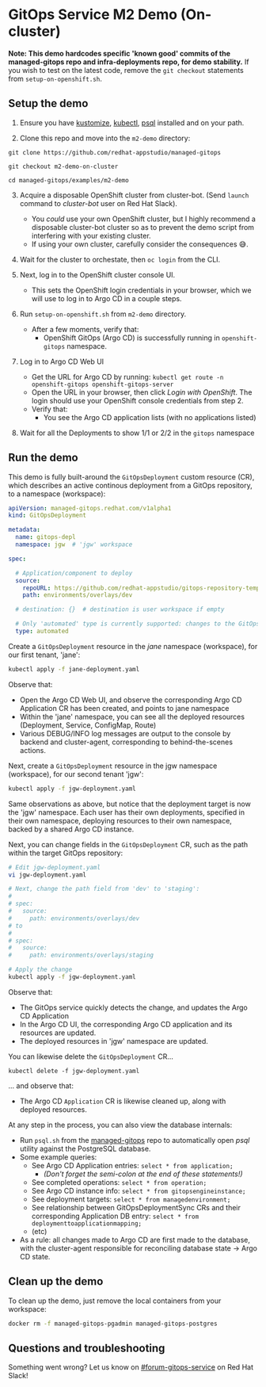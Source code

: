 # GitOps Service M2 Demo (On-cluster)

**Note: This demo hardcodes specific 'known good' commits of the managed-gitops repo and infra-deployments repo, for demo stability.** If you wish to test on the latest code, remove the `git checkout` statements from `setup-on-openshift.sh`.

## Setup the demo

1) Ensure you have [kustomize](https://kubectl.docs.kubernetes.io/installation/kustomize/binaries/), [kubectl](https://kubernetes.io/releases/download/), [psql](https://www.postgresql.org/download/) installed and on your path.

2) Clone this repo and move into the `m2-demo` directory:
```
git clone https://github.com/redhat-appstudio/managed-gitops

git checkout m2-demo-on-cluster

cd managed-gitops/examples/m2-demo
```

3) Acquire a disposable OpenShift cluster from cluster-bot. (Send `launch` command to *cluster-bot* user on Red Hat Slack). 
    - You _could_ use your own OpenShift cluster, but I highly recommend a disposable cluster-bot cluster so as to prevent the demo script from interfering with your existing cluster. 
    - If using your own cluster, carefully consider the consequences 😅.

4) Wait for the cluster to orchestate, then `oc login` from the CLI.

5) Next, log in to the OpenShift cluster console UI.
    - This sets the OpenShift login credentials in your browser, which we will use to log in to Argo CD in a couple steps.

6) Run `setup-on-openshift.sh` from `m2-demo` directory.
    - After a few moments, verify that:
        - OpenShift GitOps (Argo CD) is successfully running in `openshift-gitops` namespace.

7) Log in to Argo CD Web UI
    - Get the URL for Argo CD by running: `kubectl get route -n openshift-gitops openshift-gitops-server`
    - Open the URL in your browser, then click *Login with OpenShift*. The login should use your OpenShift console credentials from step 2.
    - Verify that:
        - You see the Argo CD application lists (with no applications listed)

8) Wait for all the Deployments to show 1/1 or 2/2 in the `gitops` namespace

## Run the demo

This demo is fully built-around the `GitOpsDeployment` custom resource (CR), which describes an active continous deployment from a GitOps repository, to a namespace (workspace):
```yaml
apiVersion: managed-gitops.redhat.com/v1alpha1
kind: GitOpsDeployment

metadata:
  name: gitops-depl
  namespace: jgw  # 'jgw' workspace

spec:

  # Application/component to deploy
  source:
    repoURL: https://github.com/redhat-appstudio/gitops-repository-template
    path: environments/overlays/dev

  # destination: {}  # destination is user workspace if empty

  # Only 'automated' type is currently supported: changes to the GitOps repo immediately take effect (as soon as Argo CD detects them).
  type: automated
```



Create a `GitOpsDeployment` resource in the *jane* namespace (workspace), for our first tenant, 'jane':
```bash
kubectl apply -f jane-deployment.yaml
```

Observe that:
- Open the Argo CD Web UI, and observe the corresponding Argo CD Application CR has been created, and points to jane namespace
- Within the 'jane' namespace, you can see all the deployed resources (Deployment, Service, ConfigMap, Route)
- Various DEBUG/INFO log messages are output to the console by backend and cluster-agent, corresponding to behind-the-scenes actions.

Next, create a `GitOpsDeployment` resource in the jgw namespace (workspace), for our second tenant 'jgw':
```bash
kubectl apply -f jgw-deployment.yaml
```

Same observations as above, but notice that the deployment target is now the 'jgw' namespace. Each user has their own deployments, specified in their own namespace, deploying resources to their own namespace, backed by a shared Argo CD instance.

Next, you can change fields in the `GitOpsDeployment` CR, such as the path within the target GitOps repository:
````bash
# Edit jgw-deployment.yaml
vi jgw-deployment.yaml

# Next, change the path field from 'dev' to 'staging':
#
# spec:
#   source:
#     path: environments/overlays/dev
# to
#
# spec:
#   source:
#     path: environments/overlays/staging

# Apply the change
kubectl apply -f jgw-deployment.yaml
````


Observe that:
- The GitOps service quickly detects the change, and updates the Argo CD Application
- In the Argo CD UI, the corresponding Argo CD application and its resources are updated.
- The deployed resources in 'jgw' namespace are updated.

You can likewise delete the `GitOpsDeployment` CR...

```
kubectl delete -f jgw-deployment.yaml
```

... and observe that:
- The Argo CD `Application` CR is likewise cleaned up, along with deployed resources.

At any step in the process, you can also view the database internals:
- Run `psql.sh` from the [managed-gitops](https://github.com/redhat-appstudio/managed-gitops) repo to automatically open *psql* utility against the PostgreSQL database.
- Some example queries:
    - See Argo CD Application entries: `select * from application;`
        - _(Don't forget the semi-colon at the end of these statements!)_
    - See completed operations: `select * from operation;` 
    - See Argo CD instance info: `select * from gitopsengineinstance;`
    - See deployment targets: `select * from managedenvironment;`
    - See relationship between GitOpsDeploymentSync CRs and their corresponding Application DB entry: `select * from deploymenttoapplicationmapping;`
    - (etc)
- As a rule: all changes made to Argo CD are first made to the database, with the cluster-agent responsible for reconciling database state -> Argo CD state.

## Clean up the demo

To clean up the demo, just remove the local containers from your workspace:
```bash
docker rm -f managed-gitops-pgadmin managed-gitops-postgres
```

## Questions and troubleshooting

Something went wrong? Let us know on [#forum-gitops-service](https://coreos.slack.com/archives/C02C3SE8QS2) on Red Hat Slack!
